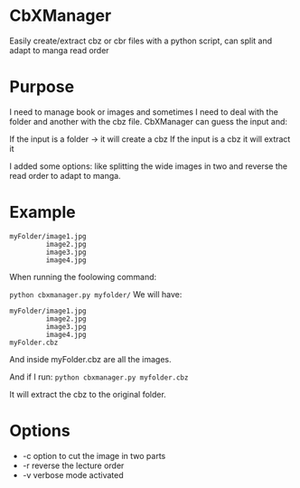 # CbXManager
Easily create/extract cbz or cbr files with a python script, can split and adapt to manga read order

# Purpose
I need to manage book or images and sometimes I need to deal with the folder and another with the cbz file.
CbXManager can guess the input and:

  If the input is a folder -> it will create a cbz
  If the input is a cbz it will extract it
  
I added some options: like splitting the wide images in two and reverse the read order to adapt to manga.

# Example

```
myFolder/image1.jpg
         image2.jpg
         image3.jpg
         image4.jpg
```

When running the foolowing command:

`
python cbxmanager.py myfolder/
`
We will have:
```
myFolder/image1.jpg
         image2.jpg
         image3.jpg
         image4.jpg
myFolder.cbz
```
And inside myFolder.cbz are all the images.

And if I run:
`
python cbxmanager.py myfolder.cbz
`

It will extract the cbz to the original folder.

# Options
* -c option to cut the image in two parts
* -r reverse the lecture order
* -v verbose mode activated
